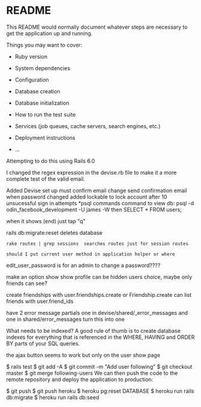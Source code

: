 # README

This README would normally document whatever steps are necessary to get the
application up and running.

Things you may want to cover:

* Ruby version

* System dependencies

* Configuration

* Database creation

* Database initialization

* How to run the test suite

* Services (job queues, cache servers, search engines, etc.)

* Deployment instructions

* ...

Attempting to do this using Rails 6.0

I changed the regex expression in the  devise.rb file to make it a more complete test of the 
valid email.


Added Devise set up
must confirm email change
send confirmation email when password changed
added lockable to lock account after 10 unsucessful sign in attempts
*psql commands
  command to view db: psql -d odin_facebook_development -U james -W
  then SELECT * FROM users;

  when it shows (end) just tap "q"

   rails db:migrate:reset deletes database


    rake routes | grep sessions  searches routes just for session routes

    should I put current user method in application helper or where
   

   edit_user_password is for an admin to change a password????

   make an option show show profile can be hidden users choice, maybe only friends can see?


   create friendships with user.friendships.create or Friendship.create
   can list friends with user.friend_ids

   have 2 error message partials one in devise/shared/_error_messages and 
   one in shared/error_messages turn this into one
   

   What needs to be indexed?
A good rule of thumb is to create database indexes for everything that is referenced in the WHERE, HAVING and ORDER BY parts of your SQL queries.


the ajax button seems to work but only on the user show page



$ rails test
$ git add -A
$ git commit -m "Add user following"
$ git checkout master
$ git merge following-users
We can then push the code to the remote repository and deploy the application to production:

$ git push
$ git push heroku
$ heroku pg:reset DATABASE
$ heroku run rails db:migrate
$ heroku run rails db:seed



